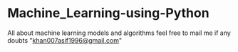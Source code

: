 # Machine_Learning-using-Python
All about machine learning models and algorithms 
feel free to mail me if any doubts "khan007asif1996@gmail.com"
